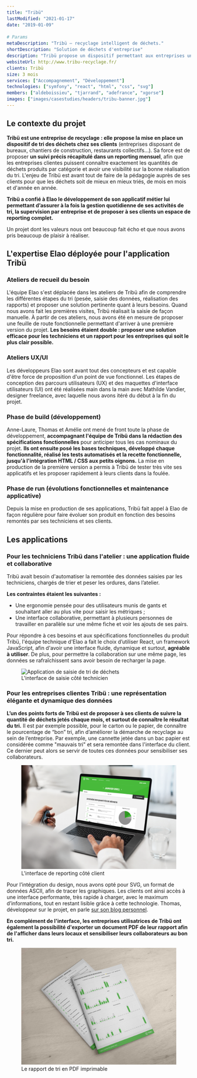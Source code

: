```yaml
---
title: "Tribü"
lastModified: "2021-01-17"
date: "2019-01-09"

# Params
metaDescription: "Tribü — recyclage intelligent de déchets."
shortDescription: "Solution de déchets d'entreprise"
description: "Tribü propose un dispositif permettant aux entreprises un recyclage intelligent de leurs déchets."
websiteUrl: http://www.tribu-recyclage.fr/
clients: Tribü
size: 3 mois
services: ["Accompagnement", "Développement"]
technologies: ["symfony", "react", "html", "css", "svg"]
members: ["aldeboissieu", "tjarrand", "adefrance", "xgorse"]
images: ["images/casestudies/headers/tribu-banner.jpg"]
---
```


## Le contexte du projet

**Tribü est une entreprise de recyclage : elle propose la mise en place un dispositif de tri des déchets chez ses clients** (entreprises disposant de bureaux, chantiers de construction, restaurants collectifs…). Sa force est de proposer **un suivi précis récapitulé dans un reporting mensuel**, afin que les entreprises clientes puissent connaître exactement les quantités de déchets produits par catégorie et avoir une visibilité sur la bonne réalisation du tri. L'enjeu de Tribü est avant tout de faire de la pédagogie auprès de ses clients pour que les déchets soit de mieux en mieux triés, de mois en mois et d'année en année.

**Tribü a confié à Elao le développement de son applicatif métier lui permettant d’assurer à la fois la gestion quotidienne de ses activités de tri, la supervision par entreprise et de proposer à ses clients un espace de reporting complet.**

Un projet dont les valeurs nous ont beaucoup fait écho et que nous avons pris beaucoup de plaisir à réaliser.

## L'expertise Elao déployée pour l'application Tribü

### Ateliers de recueil du besoin
L'équipe Elao s'est déplacée dans les ateliers de Tribü afin de comprendre les différentes étapes du tri (pesée, saisie des données, réalisation des rapports) et proposer une solution pertinente quant à leurs besoins. Quand nous avons fait les premières visites, Tribü réalisait la saisie de façon manuelle.
À partir de ces ateliers, nous avons été en mesure de proposer une feuille de route fonctionnelle permettant d'arriver à une première version du projet.
**Les besoins étaient double : proposer une solution efficace pour les techniciens et un rapport pour les entreprises qui soit le plus clair possible.**

### Ateliers UX/UI
Les développeurs Elao sont avant tout des concepteurs et est capable d'être force de proposition d'un point de vue fonctionnel.
Les étapes de conception des parcours utilisateurs (UX) et des maquettes d'interface utilisateurs (UI) ont été réalisées main dans la main avec Mathilde Vandier, designer freelance, avec laquelle nous avons itéré du début à la fin du projet.

### Phase de build (développement)
Anne-Laure, Thomas et Amélie ont mené de front toute la phase de développement, **accompagnant l'équipe de Tribü dans la rédaction des spécifications fonctionnelles** pour anticiper tous les cas nominaux du projet. **Ils ont ensuite posé les bases techniques, développé chaque fonctionnalité, réalisé les tests automatisés et la recette fonctionnelle, jusqu'à l'intégration HTML / CSS aux petits oignons.** La mise en production de la première version a permis à Tribü de tester très vite ses applicatifs et les proposer rapidement à leurs clients dans la foulée.

### Phase de run (évolutions fonctionnelles et maintenance applicative)
Depuis la mise en production de ses applications, Tribü fait appel à Elao de façon régulière pour faire évoluer son produit en fonction des besoins remontés par ses techniciens et ses clients.


## Les applications

### Pour les techniciens Tribü dans l'atelier : une application fluide et collaborative

Tribü avait besoin d'automatiser la remontée des données saisies par les techniciens, chargés de trier et peser les ordures, dans l’atelier.

**Les contraintes étaient les suivantes :**

* Une ergonomie pensée pour des utilisateurs munis de gants et souhaitant aller au plus vite pour saisir les métriques ;
* Une interface collaborative, permettant à plusieurs personnes de travailler en parallèle sur une même fiche et voir les ajouts de ses pairs.

Pour répondre à ces besoins et aux spécifications fonctionnelles du produit Tribü, l'équipe technique d'Elao a fait le choix d’utiliser React, un framework JavaScript, afin d'avoir une interface fluide, dynamique et surtout, **agréable à utiliser**. De plus, pour permettre la collaboration sur une même page, les données se rafraîchissent sans avoir besoin de recharger la page.

<figure>
    <img src="images/casestudies/tribu-saisie.png" alt="Application de saisie de tri de déchets">
    <figcaption>
      <span class="figure__legend">L'interface de saisie côté technicien</span>
    </figcaption>
</figure>

### Pour les entreprises clientes Tribü : une représentation élégante et dynamique des données

**L’un des points forts de Tribü est de proposer à ses clients de suivre la quantité de déchets jetés chaque mois, et surtout de connaître le résultat du tri.** Il est par exemple possible, pour le carton ou le papier, de connaître le pourcentage de “bon” tri, afin d’améliorer la démarche de recyclage au sein de l’entreprise. Par exemple, une cannette jetée dans un bac papier est considérée comme "mauvais tri" et sera remontée dans l'interface du client. Ce dernier peut alors se servir de toutes ces données pour sensibiliser ses collaborateurs.

<figure>
    <img src="images/casestudies/tribu-reporting.png" alt="Rapport de tri de déchets">
    <figcaption>
      <span class="figure__legend">L'interface de reporting côté client</span>
    </figcaption>
</figure>

Pour  l’intégration du design, nous avons opté pour SVG, un format de données ASCII, afin de tracer les graphiques. Les clients ont ainsi accès à une interface performante, très rapide à charger, avec le maximum d’informations, tout en restant lisible grâce à cette technologie. Thomas, développeur sur le projet, en parle [sur son blog personnel](https://thomas.jarrand.fr/blog/symfony-twig-svg/).

**En complément de l'interface, les entreprises utilisatrices de Tribü ont également la possibilité d'exporter un document PDF de leur rapport afin de l'afficher dans leurs locaux et sensibiliser leurs collaborateurs au bon tri.**

<figure>
    <img src="images/casestudies/tribu-reporting-pdf.png" alt="Rapport de tri de déchets en PDF imprimable">
    <figcaption>
      <span class="figure__legend">Le rapport de tri en PDF imprimable</span>
    </figcaption>
</figure>
